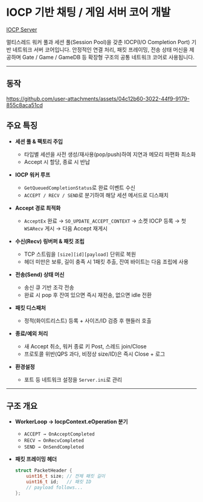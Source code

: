 
# IOCP 기반 채팅 / 게임 서버 코어 개발

[IOCP Server](https://www.notion.so/IOCP-25292dff9081805aae49c7d2d1165d73?source=copy_link)

멀티스레드 워커 풀과 세션 풀(Session Pool)을 갖춘 IOCP(I/O Completion Port) 기반 네트워크 서버 코어입니다. 안정적인 연결 처리, 패킷 프레이밍, 전송 상태 머신을 제공하며 Gate / Game / GameDB 등 확장형 구조의 공통 네트워크 코어로 사용됩니다.

---
## 동작
https://github.com/user-attachments/assets/04c12b60-3022-44f9-9179-855c8aca51cd

## 주요 특징

- **세션 풀 & 팩토리 주입**
  - 타입별 세션을 사전 생성/재사용(pop/push)하여 지연과 메모리 파편화 최소화
  - Accept 시 할당, 종료 시 반납

- **IOCP 워커 루프**
  - `GetQueuedCompletionStatus`로 완료 이벤트 수신
  - `ACCEPT / RECV / SEND`로 분기하여 해당 세션 메서드로 디스패치

- **Accept 경로 최적화**
  - `AcceptEx` 완료 → `SO_UPDATE_ACCEPT_CONTEXT` → 소켓 IOCP 등록 → 첫 `WSARecv` 게시 → 다음 Accept 재게시

- **수신(Recv) 링버퍼 & 패킷 조립**
  - TCP 스트림을 `[size][id][payload]` 단위로 복원
  - 헤더 미만은 보류, 길이 충족 시 1패킷 추출, 잔여 바이트는 다음 조립에 사용

- **전송(Send) 상태 머신**
  - 송신 큐 기반 조각 전송
  - 완료 시 pop 후 잔여 있으면 즉시 재전송, 없으면 idle 전환

- **패킷 디스패처**
  - 정적(화이트리스트) 등록 + 사이즈/ID 검증 후 핸들러 호출

- **종료/예외 처리**
  - 새 Accept 취소, 워커 종료 키 Post, 스레드 join/Close
  - 프로토콜 위반(QPS 과다, 비정상 size/ID)은 즉시 Close + 로그

- **환경설정**
  - 포트 등 네트워크 설정을 `Server.ini`로 관리

---

## 구조 개요

- **WorkerLoop → IocpContext.eOperation 분기**
  - `ACCEPT → OnAcceptCompleted`
  - `RECV → OnRecvCompleted`
  - `SEND → OnSendCompleted`

- **패킷 프레이밍 헤더**
  ```cpp
  struct PacketHeader {
      uint16_t size; // 전체 패킷 길이
      uint16_t id;   // 패킷 ID
      // payload follows...
  };
